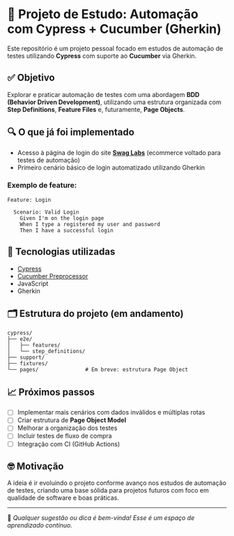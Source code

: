 # 🚀 Projeto de Estudo: Automação com Cypress + Cucumber (Gherkin)

Este repositório é um projeto pessoal focado em estudos de automação de testes utilizando **Cypress** com suporte ao **Cucumber** via Gherkin.

## ✅ Objetivo

Explorar e praticar automação de testes com uma abordagem **BDD (Behavior Driven Development)**, utilizando uma estrutura organizada com **Step Definitions**, **Feature Files** e, futuramente, **Page Objects**.

## 🔍 O que já foi implementado

- Acesso à página de login do site **[Swag Labs](https://www.saucedemo.com/)** (ecommerce voltado para testes de automação)
- Primeiro cenário básico de login automatizado utilizando Gherkin

### Exemplo de feature:

```gherkin
Feature: Login

  Scenario: Valid Login
    Given I'm on the login page
    When I type a registered my user and password
    Then I have a successful login
```

## 🧱 Tecnologias utilizadas

- [Cypress](https://www.cypress.io/)
- [Cucumber Preprocessor](https://github.com/badeball/cypress-cucumber-preprocessor)
- JavaScript
- Gherkin

## 🗂️ Estrutura do projeto (em andamento)

```
cypress/
├── e2e/
│   ├── features/
│   └── step_definitions/
├── support/
├── fixtures/
└── pages/               # Em breve: estrutura Page Object
```

## 📈 Próximos passos

- [ ] Implementar mais cenários com dados inválidos e múltiplas rotas
- [ ] Criar estrutura de **Page Object Model**
- [ ] Melhorar a organização dos testes
- [ ] Incluir testes de fluxo de compra
- [ ] Integração com CI (GitHub Actions)

## 🤓 Motivação

A ideia é ir evoluindo o projeto conforme avanço nos estudos de automação de testes, criando uma base sólida para projetos futuros com foco em qualidade de software e boas práticas.

---

💬 *Qualquer sugestão ou dica é bem-vinda! Esse é um espaço de aprendizado contínuo.*